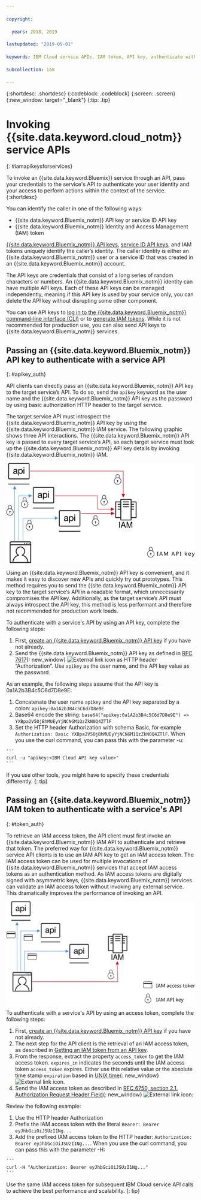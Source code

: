 ```yaml
---

copyright:

  years: 2018, 2019

lastupdated: "2019-05-01"

keywords: IBM Cloud service APIs, IAM token, API key, authenticate with service API

subcollection: iam

---
```


{:shortdesc: .shortdesc}
{:codeblock: .codeblock}
{:screen: .screen}
{:new_window: target="_blank"}
{:tip: .tip}

# Invoking {{site.data.keyword.cloud_notm}} service APIs
{: #iamapikeysforservices}

To invoke an {{site.data.keyword.Bluemix}} service through an API, pass your credentials to the service's API to authenticate your user identity and your access to perform actions within the context of the service.
{:shortdesc}

You can identify the caller in one of the following ways:

* {{site.data.keyword.Bluemix_notm}} API key or service ID API key
* {{site.data.keyword.Bluemix_notm}} Identity and Access Management (IAM) token

[{{site.data.keyword.Bluemix_notm}} API keys](/docs/iam?topic=iam-userapikey#userapikey), [service ID API keys](/docs/iam?topic=iam-serviceidapikeys#serviceidapikeys), and IAM tokens uniquely identify the caller’s identity.  The caller identity is either an {{site.data.keyword.Bluemix_notm}} user or a service ID that was created in an {{site.data.keyword.Bluemix_notm}} account.

The API keys are credentials that consist of a long series of random characters or numbers. An {{site.data.keyword.Bluemix_notm}} identity can have multiple API keys. Each of these API keys can be managed independently, meaning if this API key is used by your service only, you can delete the API key without disrupting some other component.

You can use API keys to [log in to the {{site.data.keyword.Bluemix_notm}} command-line interface (CLI)](/docs/cli/reference/ibmcloud?topic=cloud-cli-ibmcloud_login#ibmcloud_login) or to [generate IAM tokens](/docs/iam?topic=iam-iamtoken_from_apikey#iamtoken_from_apikey). While it is not recommended for production use, you can also send API keys to {{site.data.keyword.Bluemix_notm}} services.

## Passing an {{site.data.keyword.Bluemix_notm}} API key to authenticate with a service API
{: #apikey_auth}

API clients can directly pass an {{site.data.keyword.Bluemix_notm}} API key to the target service’s API. To do so, send the `apikey` keyword as the user name and the {{site.data.keyword.Bluemix_notm}} API key as the password by using basic authorization HTTP header to the target service.

The target service API must introspect the {{site.data.keyword.Bluemix_notm}} API key by using the {{site.data.keyword.Bluemix_notm}} IAM service. The following graphic shows three API interactions. The {{site.data.keyword.Bluemix_notm}} API key is passed to every target service’s API, so each target service must look up the {{site.data.keyword.Bluemix_notm}} API key details by invoking {{site.data.keyword.Bluemix_notm}} IAM.

![Authenticating with a service API by using an API key ](images/APIkeyauth.svg "Passing API keys to target services which then pass the API key to IAM to validate credentials")

Using an {{site.data.keyword.Bluemix_notm}} API key is convenient, and it makes it easy to discover new APIs and quickly try out prototypes. This method requires you to send the {{site.data.keyword.Bluemix_notm}} API key to the target service‘s API in a readable format, which unnecessarily compromises the API key. Additionally, as the target service’s API must always introspect the API key, this method is less performant and therefore not recommended for production work loads.

To authenticate with a service's API by using an API key, complete the following steps:

  1. First, [create an {{site.data.keyword.Bluemix_notm}} API key](/docs/iam?topic=iam-userapikey#create_user_key) if you have not already.
  2. Send the {{site.data.keyword.Bluemix_notm}} API key as defined in [RFC 7617](https://tools.ietf.org/html/rfc7617){: new_window} ![External link icon](../icons/launch-glyph.svg "External link icon") as HTTP header “Authorization”. Use `apikey` as the user name, and the API key value as the password.

As an example, the following steps assume that the API key is 0a1A2b3B4c5C6d7D8e9E:

  1.	Concatenate the user name `apikey` and the API key separated by a colon: `apikey:0a1A2b3B4c5C6d7D8e9E`
  2.	Base64 encode the string: `base64("apikey:0a1A2b3B4c5C6d7D8e9E") => YXBpa2V5OjBhMUEyYjNCNGM1QzZkN0Q4ZTlF`
  3.	Set the HTTP header Authorization with schema Basic, for example `Authorization: Basic YXBpa2V5OjBhMUEyYjNCNGM1QzZkN0Q4ZTlF`. When you use the curl command, you can pass this with the parameter -u:

    ```
    curl -u "apikey:<IBM Cloud API key value>"
    ```

  If you use other tools, you might have to specify these credentials differently.
  {: tip}

## Passing an {{site.data.keyword.Bluemix_notm}} IAM token to authenticate with a service's API
{: #token_auth}

To retrieve an IAM access token, the API client must first invoke an {{site.data.keyword.Bluemix_notm}} IAM API to authenticate and retrieve that token. The preferred way for {{site.data.keyword.Bluemix_notm}} service API clients is to use an IAM API key to get an IAM access token. The IAM access token can be used for multiple invocations of {{site.data.keyword.Bluemix_notm}} services that accept IAM access tokens as an authentication method. As IAM access tokens are digitally signed with asymmetric keys, {{site.data.keyword.Bluemix_notm}} services can validate an IAM access token without invoking any external service. This dramatically improves the performance of invoking an API.

![Authenticating with a service API by using an access token ](images/tokenauth.svg "Retrieving a token from IAM by using an API key and passing the access token to target services to validate credentials")

To authenticate with a service's API by using an access token, complete the following steps:

  1. First, [create an {{site.data.keyword.Bluemix_notm}} API key](/docs/iam?topic=iam-userapikey#create_user_key) if you have not already.
  2. The next step for the API client is the retrieval of an IAM access token, as described in [Getting an IAM token from an API key](/docs/iam?topic=iam-iamtoken_from_apikey#iamtoken_from_apikey).
  3. From the response, extract the property `access_token` to get the IAM access token. `expires_in` indicates the seconds until the IAM access token `access_token` expires. Either use this relative value or the absolute time stamp `expiration` based in [UNIX time](https://en.wikipedia.org/wiki/Unix_time){: new_window} ![External link icon](../icons/launch-glyph.svg "External link icon").
  4. Send the IAM access token as described in [RFC 6750, section 2.1. Authorization Request Header Field](https://tools.ietf.org/html/rfc6750#page-5){: new_window} ![External link icon](../icons/launch-glyph.svg "External link icon"):

Review the following example:

  1.	Use the HTTP header Authorization
  2.	Prefix the IAM access token with the literal `Bearer: Bearer eyJhbGciOiJSUzI1Ng...`
  3.	Add the prefixed IAM access token to the HTTP header: `Authorization: Bearer eyJhbGciOiJSUzI1Ng...`. When you use the curl command, you can pass this with the parameter -H:

    ```
    curl -H "Authorization: Bearer eyJhbGciOiJSUzI1Ng..."
    ```

  Use the same IAM access token for subsequent IBM Cloud service API calls to achieve the best performance and scalability.
  {: tip}
